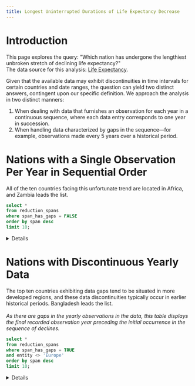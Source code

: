 ```yaml
---
title: Longest Uninterrupted Durations of Life Expectancy Decrease
---
```


# Introduction

This page explores the query: "Which nation has undergone the lengthiest unbroken stretch of declining life expectancy?" <br>
The data source for this analysis: [Life Expectancy](https://ourworldindata.org/).

Given that the available data may exhibit discontinuities in time intervals for certain countries and date ranges, the question can yield two distinct answers, contingent upon our specific definition. We approach the analysis in two distinct manners:

1. When dealing with data that furnishes an observation for each year in a continuous sequence, where each data entry corresponds to one year in succession.
2. When handling data characterized by gaps in the sequence—for example, observations made every 5 years over a historical period.


# Nations with a Single Observation Per Year in Sequential Order
All of the ten countries facing this unfortunate trend are located in Africa, and Zambia leads the list.

```sql reduction
select *
from reduction_spans
where span_has_gaps = FALSE
order by span desc
limit 10;
```

<DataTable data={reduction}>
  <Column id="entity" title='Country'/>
  <Column id="first_year_in_sequence" title='Start' fmt='id'/>
  <Column id="last_year_in_sequence" title='End' fmt='id'/>
  <Column id="span" title="Years"/>
</DataTable>


<Details title="Examination of Zambia's Two-Decade Life Expectancy Decline">

### Fluctuations in Life Expectancy in Zambia from 1951 to 2020
```sql zambia
select newer.year, 
  newer.life_expectancy,
  newer.life_expectancy - older.life_expectancy as change
from life_expectancy newer
join life_expectancy older on newer.entity = older.entity and newer.year = older.year + 1
where newer.entity = 'Zambia'
;
```

<BarChart data={zambia} y=change x=year  yAxisLabels=false>
  <ReferenceArea xMin=1978 xMax=1998 label="21 Years Decline"/>
</BarChart>


```sql comp
select year, 
        entity, 
        life_expectancy     
from life_expectancy 
where entity in ('Zambia', 'World')
and year between 1970 and 2000

union
select year, 
        'Neighboring Countries', 
        avg(life_expectancy) as life_expectancy    
from life_expectancy 
where entity in ('Congo', 'Tanzania', 'Malawi', 'Mozambique', 'Zimbabwe', 'Botswana', 'Namibia', 'Angola')
and year between 1970 and 2000
group by year
order by year;
```

### Comparison of Life Expectancy: Zambia vs. Global Average and Neighboring Countries' Average
Zambia's life expectancy consistently outpaced that of its neighboring countries until the onset of a sustained decline in 1978.<br>
[Washington Post, 1985 - Zambia Trapped in Poverty's Vise](https://www.washingtonpost.com/archive/politics/1985/09/26/zambia-trapped-in-povertys-vise/2dac22bd-a227-4dad-b4f4-64647d3060a4/)
<LineChart data={comp} x=year y=life_expectancy series=entity xTitle='Country' yGridlines=false>
  <ReferenceLine x=1985 label="Start of AIDS in Zambia" hideValue=true/>
</LineChart>


### Zambia's National External Debt

Copper stands as Zambia's primary export commodity. Following the conclusion of the Vietnam War, the global copper market experienced a significant downturn. Shortly thereafter, energy prices embarked on a notable upward trajectory. Zambia, being a landlocked nation without direct railway access to seaports, relies heavily on the transportation of copper exports via trucks, which, in turn, depend significantly on petroleum.
```sql debt
select 2001 as year, 6189776538 as debt union
select 2000, 	5811480208 union
select 1999, 	5953049691 union
select 1998, 	6870434147 union
select 1997, 	6659848622 union
select 1996, 	7060056954 union
select 1995, 	6957808472 union
select 1994, 	6808521301 union
select 1993, 	6477914988 union
select 1992, 	6700065956 union
select 1991, 	6958488380 union
select 1990, 	6904814239 union
select 1989, 	6553433177 union
select 1988, 	6694151925 union
select 1987, 	6480343008 union
select 1986, 	5633318266 union
select 1985, 	4487171832 union
select 1984, 	3751427553 union
select 1983, 	3745387538 union
select 1982, 	3662594056 union
select 1981, 	3609972787 union
select 1980, 	3252576759 union
select 1979, 	3039848240 union
select 1978, 	2578001425 union
select 1977, 	2336027269 union
select 1976, 	1893531434 union
select 1975, 	1681371684 union
select 1974, 	1196332640 union
select 1973, 	1030648296 union
select 1972, 	 943514892 union
select 1971, 	 857443206 union
select 1970, 	 813521836 
;
```

<LineChart data={debt}  x=year y=debt yGridlines=false>
  <ReferenceLine x=1974 label="-38% Copper" hideValue=true/>
  <ReferenceLine x=1979 label="+102% Oil" hideValue=true/>
</LineChart>
</Details>

# Nations with Discontinuous Yearly Data
The top ten countries exhibiting data gaps tend to be situated in more developed regions, and these data discontinuities typically occur in earlier historical periods. Bangladesh leads the list.<br><br>
_As there are gaps in the yearly observations in the data, this table displays the final recorded observation year preceding the initial occurrence in the sequence of declines._
```sql reductions_with_gaps
select *
from reduction_spans
where span_has_gaps = TRUE
and entity <> 'Europe'
order by span desc
limit 10;
```
<DataTable data={reductions_with_gaps}>
  <Column id="entity" title='Country'/>
  <Column id="year_before_sequence" title='Year Preceding' fmt='id'/>
  <Column id="last_year_in_sequence" title='Last Year in Sequence' fmt='id'/>
  <Column id="span" title="Years"/>
</DataTable>

<Details title="Analysis of Bangladesh's Estimated 30 years of Life Expectancy Reduction">
Life expectancy in Bangladesh experienced a distressingly low period during the late 19th and early 20th centuries. This challenging situation was exacerbated by the impact of British Raj rule, particularly affecting the region then known as Bengal.<br>
[The Bengal Famine](https://yourstory.com/2014/08/bengal-famine-genocide)

```sql bangladesh
select year,
  life_expectancy
from life_expectancy 
where entity = 'Bangladesh'
and year between 1876 and 1926
;
```

<DataTable data={bangladesh}>
  <Column id="year" fmt='id'/>
  <Column id="life_expectancy"/>
</DataTable>

### Changes in lifespan in Bangladesh, 1876 - 1950
<LineChart data={bangladesh} y=life_expectancy x=year>
  <ReferenceLine x=1873 label="1873 Bengal Famine" hideValue=true/>
  <ReferenceLine x=1892 label="1892 Bengal Famine" hideValue=true/>
  <ReferenceLine x=1897 label="1897 Bengal Famine" hideValue=true/>
</LineChart>

```sql bangladesh_recent
select 
  entity,
  year,
  life_expectancy
from life_expectancy 
where entity in ('Bangladesh', 'World')
and year >= 1950
;
```
Thankfully, Bangladesh's life expectancy ascended to align with global averages during the latter half of the 20th century.
<LineChart data={bangladesh_recent} y=life_expectancy x=year series=entity>
  <ReferenceLine x=1971 label="War of Independence" hideValue=true/>
</LineChart>

</Details>